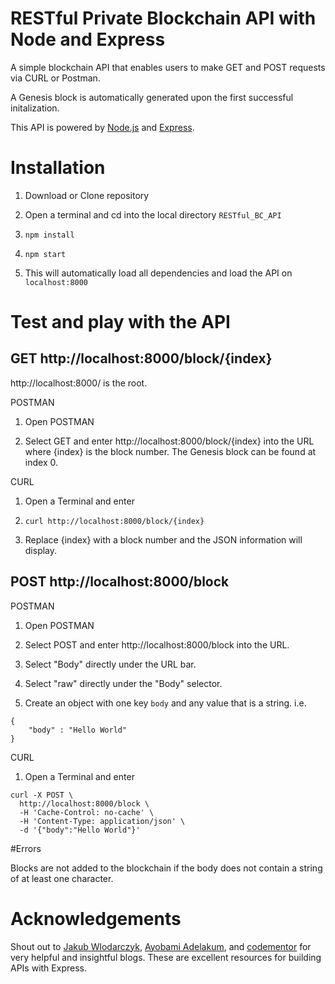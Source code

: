 # RESTful Private Blockchain API with Node and Express

A simple blockchain API that enables users to make GET and POST requests via CURL or Postman.

A Genesis block is automatically generated upon the first successful initalization.

This API is powered by [Node.js](https://nodejs.org/) and [Express](https://expressjs.com/).

# Installation

1. Download or Clone repository

2. Open a terminal and cd into the local directory `RESTful_BC_API`

3. `npm install`

4. `npm start`

5. This will automatically load all dependencies and load the API on `localhost:8000`

# Test and play with the API

## GET http://localhost:8000/block/{index}

http://localhost:8000/ is the root.

POSTMAN

1. Open POSTMAN

2. Select GET and enter http://localhost:8000/block/{index} into the URL where {index} is the block number. The Genesis block can be found at index 0.

CURL

1. Open a Terminal and enter

2. `curl http://localhost:8000/block/{index}`

3. Replace {index} with a block number and the JSON information will display.

## POST http://localhost:8000/block

POSTMAN

1. Open POSTMAN

2. Select POST and enter http://localhost:8000/block into the URL. 

3. Select "Body" directly under the URL bar.

4. Select "raw" directly under the "Body" selector.

5. Create an object with one key `body` and any value that is a string. i.e.

```
{
    "body" : "Hello World"
}
```

CURL

1. Open a Terminal and enter

```
curl -X POST \
  http://localhost:8000/block \
  -H 'Cache-Control: no-cache' \
  -H 'Content-Type: application/json' \
  -d '{"body":"Hello World"}'
```

#Errors

Blocks are not added to the blockchain if the body does not contain a string of at least one character.

# Acknowledgements

Shout out to [Jakub Wlodarczyk](https://medium.com/@wlodarczyk_j/tutorial-handling-endpoints-in-node-js-and-express-ce26cb550c28), [Ayobami Adelakum](https://medium.com/@purposenigeria/build-a-restful-api-with-node-js-and-express-js-d7e59c7a3dfb), and [codementor](https://www.codementor.io/wapjude/creating-a-simple-rest-api-with-expressjs-in-5min-bbtmk51mq) for very helpful and insightful blogs. These are excellent resources for building APIs with Express.
